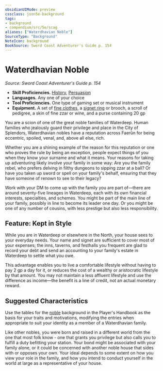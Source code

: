 ```yaml
---
obsidianUIMode: preview
cssclass: json5e-background
tags:
- background
- compendium/src/5e/scag
aliases: ["Waterdhavian Noble"]
SourceType: "Background"
NoteIcon: background
BookSource: Sword Coast Adventurer's Guide p. 154
---
```

# Waterdhavian Noble
*Source: Sword Coast Adventurer's Guide p. 154*  

- **Skill Proficiencies.** [History](/2-Mechanics/CLI/rules/skills.md#History), [Persuasion](/2-Mechanics/CLI/rules/skills.md#Persuasion)  
- **Languages.** Any one of your choice  
- **Tool Proficiencies.** One type of gaming set or musical instrument  
- **Equipment.** A set of [fine clothes](/2-Mechanics/CLI/items/fine-clothes.md), a [signet ring](/2-Mechanics/CLI/items/signet-ring.md) or brooch, a scroll of pedigree, a skin of fine zzar or wine, and a purse containing 20 gp  

You are a scion of one of the great noble families of Waterdeep. Human families who jealously guard their privilege and place in the City of Splendors, Waterdhavian nobles have a reputation across Faerûn for being eccentric, spoiled, venal, and, above all else, rich.

Whether you are a shining example of the reason for this reputation or one who proves the rule by being an exception, people expect things of you when they know your surname and what it means. Your reasons for taking up adventuring likely involve your family in some way: Are you the family rebel, who prefers delving in filthy dungeons to sipping zzar at a ball? Or have you taken up sword or spell on your family's behalf, ensuring that they have someone of renown to see to their legacy?

Work with your DM to come up with the family you are part of—there are around seventy-five lineages in Waterdeep, each with its own financial interests, specialties, and schemes. You might be part of the main line of your family, possibly in line to become its leader one day. Or you might be one of any number of cousins, with less prestige but also less responsibility.

## Feature: Kept in Style

While you are in Waterdeep or elsewhere in the North, your house sees to your everyday needs. Your name and signet are sufficient to cover most of your expenses; the inns, taverns, and festhalls you frequent are glad to record your debt and send an accounting to your family's estate in Waterdeep to settle what you owe.

This advantage enables you to live a comfortable lifestyle without having to pay 2 gp a day for it, or reduces the cost of a wealthy or aristocratic lifestyle by that amount. You may not maintain a less affluent lifestyle and use the difference as income—the benefit is a line of credit, not an actual monetary reward.

## Suggested Characteristics

Use the tables for the [noble](/2-Mechanics/CLI/backgrounds/noble.md) background in the Player's Handbook as the basis for your traits and motivations, modifying the entries when appropriate to suit your identity as a member of a Waterdhavian family.

Like other nobles, you were born and raised in a different world from the one that most folk know - one that grants you privilege but also calls you to fulfill a duty befitting your station. Your bond might be associated with your family alone, or it could be concerned with another noble house that sides with or opposes your own. Your ideal depends to some extent on how you view your role in the family, and how you intend to conduct yourself in the world at large as a representative of your house.